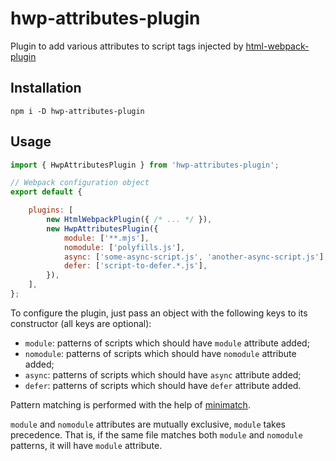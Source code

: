 # hwp-attributes-plugin

Plugin to add various attributes to script tags injected by [html-webpack-plugin](https://www.npmjs.com/package/html-webpack-plugin)

## Installation

```shell
npm i -D hwp-attributes-plugin
```

## Usage

```js
import { HwpAttributesPlugin } from 'hwp-attributes-plugin';

// Webpack configuration object
export default {

    plugins: [
        new HtmlWebpackPlugin({ /* ... */ }),
        new HwpAttributesPlugin({
            module: ['**.mjs'],
            nomodule: ['polyfills.js'],
            async: ['some-async-script.js', 'another-async-script.js'],
            defer: ['script-to-defer.*.js'],
        }),
    ],
};
```

To configure the plugin, just pass an object with the following keys to its constructor (all keys are optional):
  * `module`: patterns of scripts which should have `module` attribute added;
  * `nomodule`: patterns of scripts which should have `nomodule` attribute added;
  * `async`: patterns of scripts which should have `async` attribute added;
  * `defer`: patterns of scripts which should have `defer` attribute added.

Pattern matching is performed with the help of [minimatch](https://www.npmjs.com/package/minimatch).

`module` and `nomodule` attributes are mutually exclusive, `module` takes precedence. That is, if the same file matches both `module` and `nomodule` patterns, it will have `module` attribute.
